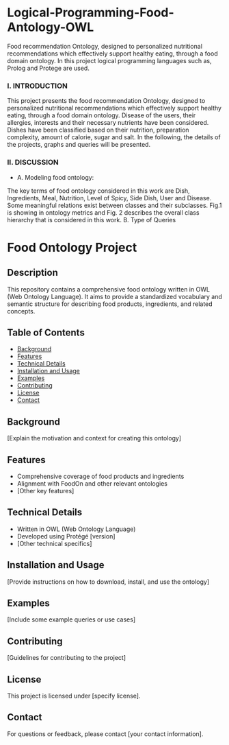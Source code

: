  # Logical-Programming-Food-Antology-OWL
 Food recommendation Ontology, designed to personalized nutritional recommendations which effectively support healthy eating, through a food domain ontology. In this project logical programming languages such as, Prolog and Protege are used.

### I. INTRODUCTION

 This project presents the food recommendation Ontology, designed to personalized nutritional recommendations which effectively support healthy eating, through a food domain ontology. Disease of the users, their allergies, interests and their necessary nutrients have been considered. Dishes have been classified based on their nutrition, preparation complexity, amount of calorie, sugar and salt. In the following, the details of the projects, graphs and queries will be presented.

### II. DISCUSSION
* A. Modeling food ontology:

The key terms of food ontology considered in this work are Dish, Ingredients, Meal, Nutrition, Level of Spicy, Side Dish, User and Disease. Some meaningful relations exist between classes and their subclasses. Fig.1 is showing in ontology metrics and Fig. 2 describes the overall class hierarchy that is considered in this work.
B. Type of Queries


# Food Ontology Project

## Description
This repository contains a comprehensive food ontology written in OWL (Web Ontology Language). It aims to provide a standardized vocabulary and semantic structure for describing food products, ingredients, and related concepts.

## Table of Contents
- [Background](#background)
- [Features](#features)
- [Technical Details](#technical-details)
- [Installation and Usage](#installation-and-usage)
- [Examples](#examples)
- [Contributing](#contributing)
- [License](#license)
- [Contact](#contact)

## Background
[Explain the motivation and context for creating this ontology]

## Features
- Comprehensive coverage of food products and ingredients
- Alignment with FoodOn and other relevant ontologies
- [Other key features]

## Technical Details
- Written in OWL (Web Ontology Language)
- Developed using Protégé [version]
- [Other technical specifics]

## Installation and Usage
[Provide instructions on how to download, install, and use the ontology]

## Examples
[Include some example queries or use cases]

## Contributing
[Guidelines for contributing to the project]

## License
This project is licensed under [specify license].

## Contact
For questions or feedback, please contact [your contact information].
